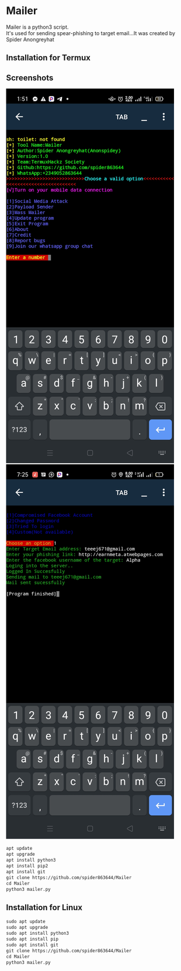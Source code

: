 # Mailer
Mailer is a python3 script.<br>It's used for sending spear-phishing to target email...It was created by Spider Anongreyhat
## Installation for Termux

## Screenshots
<img src="mailer.jpg">
<img src="mailer2.jpg">

```
apt update
apt upgrade
apt install python3
apt install pip2
apt install git
git clone https://github.com/spider863644/Mailer
cd Mailer
python3 mailer.py

```
## Installation for Linux

```
sudo apt update
sudo apt upgrade
sudo apt install python3
sudo apt install pip
sudo apt install git
git clone https://github.com/spider863644/Mailer
cd Mailer
python3 mailer.py

```
